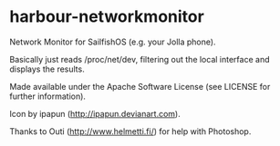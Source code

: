 harbour-networkmonitor
======================

Network Monitor for SailfishOS (e.g. your Jolla phone).

Basically just reads /proc/net/dev, filtering out the local interface
and displays the results.

Made available under the Apache Software License (see LICENSE for
further information).

Icon by ipapun (http://ipapun.devianart.com).

Thanks to Outi (http://www.helmetti.fi/) for help with Photoshop.

